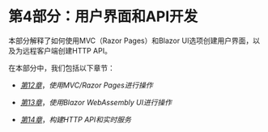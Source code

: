 # 第4部分：用户界面和API开发

本部分解释了如何使用MVC（Razor Pages）和Blazor UI选项创建用户界面，以及为远程客户端创建HTTP API。

在本部分中，我们包括以下章节：

+   [*第12章*](B17287_12_Epub_AM.xhtml#_idTextAnchor356)，*使用MVC/Razor Pages进行操作*

+   [*第13章*](B17287_13_Epub_AM.xhtml#_idTextAnchor407)，*使用Blazor WebAssembly UI进行操作*

+   [*第14章*](B17287_14_Epub_AM.xhtml#_idTextAnchor429)，*构建HTTP API和实时服务*
